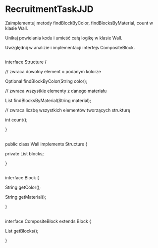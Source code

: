 # RecruitmentTaskJJD
Zaimplementuj metody findBlockByColor, findBlocksByMaterial, count w klasie Wall. 

Unikaj powielania kodu i umieść całą logikę w klasie Wall.

Uwzględnij w analizie i implementacji interfejs CompositeBlock.

##
interface Structure {

// zwraca dowolny element o podanym kolorze

Optional findBlockByColor(String color);

// zwraca wszystkie elementy z danego materiału

List findBlocksByMaterial(String material);

// zwraca liczbę wszystkich elementów tworzących strukturę

int count();

}
##
public class Wall implements Structure {

private List blocks;

}
##
interface Block {

String getColor();

String getMaterial();

}
##
interface CompositeBlock extends Block {

List getBlocks();

}
